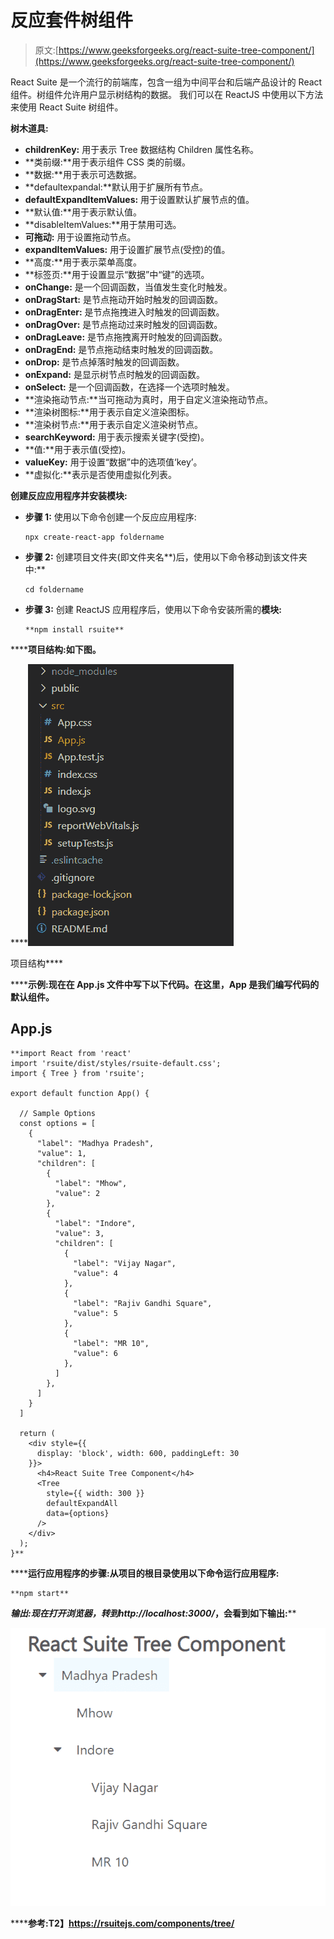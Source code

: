 # 反应套件树组件

> 原文:[https://www.geeksforgeeks.org/react-suite-tree-component/](https://www.geeksforgeeks.org/react-suite-tree-component/)

React Suite 是一个流行的前端库，包含一组为中间平台和后端产品设计的 React 组件。树组件允许用户显示树结构的数据。  我们可以在 ReactJS 中使用以下方法来使用 React Suite 树组件。

**树木道具:**

*   **childrenKey:** 用于表示 Tree 数据结构 Children 属性名称。
*   **类前缀:**用于表示组件 CSS 类的前缀。
*   **数据:**用于表示可选数据。
*   **defaultexpandal:**默认用于扩展所有节点。
*   **defaultExpandItemValues:** 用于设置默认扩展节点的值。
*   **默认值:**用于表示默认值。
*   **disableItemValues:**用于禁用可选。
*   **可拖动:** 用于设置拖动节点。
*   **expandItemValues:** 用于设置扩展节点(受控)的值。
*   **高度:**用于表示菜单高度。
*   **标签页:**用于设置显示“数据”中“键”的选项。
*   **onChange:** 是一个回调函数，当值发生变化时触发。
*   **onDragStart:** 是节点拖动开始时触发的回调函数。
*   **onDragEnter:** 是节点拖拽进入时触发的回调函数。
*   **onDragOver:** 是节点拖动过来时触发的回调函数。
*   **onDragLeave:** 是节点拖拽离开时触发的回调函数。
*   **onDragEnd:** 是节点拖动结束时触发的回调函数。
*   **onDrop:** 是节点掉落时触发的回调函数。
*   **onExpand:** 是显示树节点时触发的回调函数。
*   **onSelect:** 是一个回调函数，在选择一个选项时触发。
*   **渲染拖动节点:**当可拖动为真时，用于自定义渲染拖动节点。
*   **渲染树图标:**用于表示自定义渲染图标。
*   **渲染树节点:**用于表示自定义渲染树节点。
*   **searchKeyword:** 用于表示搜索关键字(受控)。
*   **值:**用于表示值(受控)。
*   **valueKey:** 用于设置“数据”中的选项值‘key’。
*   **虚拟化:**表示是否使用虚拟化列表。

**创建反应应用程序并安装模块:**

*   **步骤 1:** 使用以下命令创建一个反应应用程序:

    ```
    npx create-react-app foldername
    ```

*   **步骤 2:** 创建项目文件夹(即文件夹名**)后，使用以下命令移动到该文件夹中:**

    ```
    cd foldername
    ```

*   **步骤 3:** 创建 ReactJS 应用程序后，使用以下命令安装所需的****模块:****

    ```
    **npm install rsuite**
    ```

******项目结构:**如下图。****

****![](img/f04ae0d8b722a9fff0bd9bd138b29c23.png)

项目结构**** 

******示例:**现在在 **App.js** 文件中写下以下代码。在这里，App 是我们编写代码的默认组件。****

## ****App.js****

```
**import React from 'react'
import 'rsuite/dist/styles/rsuite-default.css';
import { Tree } from 'rsuite';

export default function App() {

  // Sample Options
  const options = [
    {
      "label": "Madhya Pradesh",
      "value": 1,
      "children": [
        {
          "label": "Mhow",
          "value": 2
        },
        {
          "label": "Indore",
          "value": 3,
          "children": [
            {
              "label": "Vijay Nagar",
              "value": 4
            },
            {
              "label": "Rajiv Gandhi Square",
              "value": 5
            },
            {
              "label": "MR 10",
              "value": 6
            },
          ]
        },
      ]
    }
  ]

  return (
    <div style={{
      display: 'block', width: 600, paddingLeft: 30
    }}>
      <h4>React Suite Tree Component</h4>
      <Tree
        style={{ width: 300 }}
        defaultExpandAll
        data={options}
      />
    </div>
  );
}**
```

******运行应用程序的步骤:**从项目的根目录使用以下命令运行应用程序:****

```
**npm start**
```

******输出:**现在打开浏览器，转到***http://localhost:3000/***，会看到如下输出:****

****![](img/41a81b6bc4fb3ac925e89e90c26e2c16.png)****

******参考:**T2】https://rsuitejs.com/components/tree/****